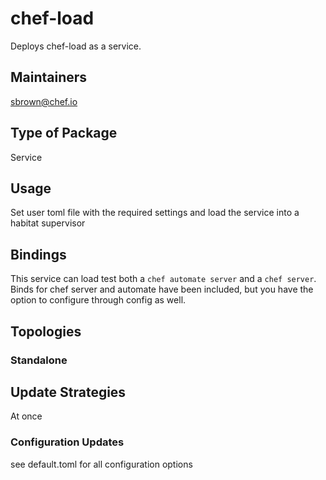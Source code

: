# chef-load

Deploys chef-load as a service.

## Maintainers

sbrown@chef.io

## Type of Package
Service

## Usage
Set user toml file with the required settings and load the service into a habitat supervisor

## Bindings

This service can load test both a `chef automate server` and a `chef server`.
Binds for chef server and automate have been included, but you have the option to configure
through config as well.

## Topologies

### Standalone

## Update Strategies

At once

### Configuration Updates

see default.toml for all configuration options
